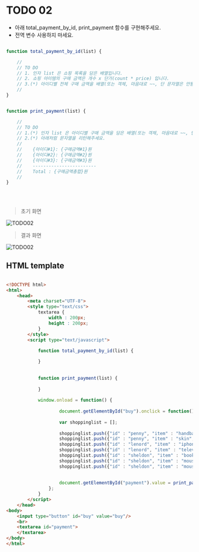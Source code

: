 ﻿TODO 02
========

* 아래 total_payment_by_id,  print_payment 함수를 구현해주세요.
* 전역 변수 사용하지 마세요.


```javascript

function total_payment_by_id(list) {

	//
	// TO DO 
	// 1. 인자 list 은 쇼핑 목록을 담은 배열입니다.
	// 2. 쇼핑 아이템의 구매 금액은 개수 x 단가(count * price) 입니다.
	// 3.(*) 아이디별 전체 구매 금액을 배열(또는 객체, 마음대로 ~~, 단 문자열은 안됨)로 린턴해주세요.
	// 
}


function print_payment(list) {

	//
	// TO DO 
	// 1.(*) 인자 list 은 아이디별 구매 금액을 담은 배열(또는 객체, 마음대로 ~~, 단 문자열은 안됨)입니다.
	// 2.(*) 아래처럼 문자열을 리턴해주세요.
	//
	//    {아이디#1}: {구매금액#1}원 
    //    {아이디#2}: {구매금액#2}원 
    //    {아이디#3}: {구매금액#3}원 
    //    ------------------------ 
    //    Total : {구매금액총합}원 
	// 
}
			
		
		
```

> 초기 화면

![TODO02](https://github.com/ByungChangYoo/clipsoft/blob/master/javascript/10/todo/images/todo_02.png)


>  결과 화면

![TODO02](https://github.com/ByungChangYoo/clipsoft/blob/master/javascript/10/todo/images/todo_02_result.png)

## HTML template

```html

<!DOCTYPE html> 
<html>
	<head>
		<meta charset="UTF-8">
		<style type="text/css">
			textarea {
				width : 200px;
				height : 200px;
			}
		</style>
		<script type="text/javascript">
		
			function total_payment_by_id(list) {

			}
		
			
			function print_payment(list) {
			
			}
			
			window.onload = function() {
			
					document.getElementById("buy").onclick = function() {
					
					var shoppinglist = [];
					
					shoppinglist.push({"id" : "penny", "item" : "handbag", "count" : 1, "price" : 1000});
					shoppinglist.push({"id" : "penny", "item" : "skin", "count" : 2, "price" : 300});
					shoppinglist.push({"id" : "lenord", "item" : "iphone", "count" : 1, "price" : 6000});
					shoppinglist.push({"id" : "lenord", "item" : "television", "count" : 1, "price" : 6000});
					shoppinglist.push({"id" : "sheldon", "item" : "book", "count" : 10, "price" : 100});
					shoppinglist.push({"id" : "sheldon", "item" : "mouse", "count" : 1, "price" : 5000});
					shoppinglist.push({"id" : "sheldon", "item" : "mouse", "count" : 1, "price" : 5000});
					
										
					document.getElementById("payment").value = print_payment(total_payment_by_id(shoppinglist));
				};
			}			
		</script>
	</head>
<body>               
	<input type="button" id="buy" value="buy"/>
    <br>	
    <textarea id="payment">
	</textarea>
</body>
</html>

```
